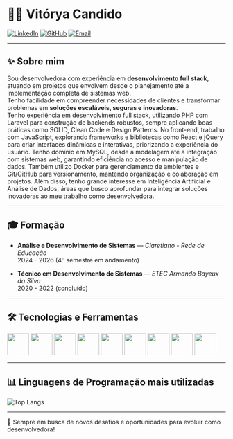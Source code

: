 # 👩‍💻 Vitórya Candido

[![LinkedIn](https://img.shields.io/badge/LinkedIn-0077B5?style=for-the-badge&logo=linkedin&logoColor=white)](https://www.linkedin.com/in/vit%C3%B3rya-silva-9666b4265/) 
[![GitHub](https://img.shields.io/badge/GitHub-000?style=for-the-badge&logo=github&logoColor=white)](https://github.com/gitvitorya) 
[![Email](https://img.shields.io/badge/Email-candidosilvavitorya%40gmail.com-red?style=for-the-badge&logo=gmail&logoColor=white)](mailto:candidosilvavitorya@gmail.com)

---

## ✨ Sobre mim
Sou desenvolvedora com experiência em **desenvolvimento full stack**, atuando em projetos que envolvem desde o planejamento até a implementação completa de sistemas web.  
Tenho facilidade em compreender necessidades de clientes e transformar problemas em **soluções escaláveis, seguras e inovadoras**.  
Tenho experiência em desenvolvimento full stack, utilizando PHP com Laravel para construção de backends robustos, sempre aplicando boas práticas como SOLID, Clean Code e Design Patterns.
No front-end, trabalho com JavaScript, explorando frameworks e bibliotecas como React e jQuery para criar interfaces dinâmicas e interativas, priorizando a experiência do usuário.
Tenho domínio em MySQL, desde a modelagem até a integração com sistemas web, garantindo eficiência no acesso e manipulação de dados.
Também utilizo Docker para gerenciamento de ambientes e Git/GitHub para versionamento, mantendo organização e colaboração em projetos.
Além disso, tenho grande interesse em Inteligência Artificial e Análise de Dados, áreas que busco aprofundar para integrar soluções inovadoras ao meu trabalho como desenvolvedora.
  
---

## 🎓 Formação

- **Análise e Desenvolvimento de Sistemas** — *Claretiano - Rede de Educação*  
  2024 - 2026 (4º semestre em andamento)

- **Técnico em Desenvolvimento de Sistemas** — *ETEC Armando Bayeux da Silva*  
  2020 - 2022 (concluído)

---

## 🛠️ Tecnologias e Ferramentas

<p align="left">
  <img src="https://cdn.jsdelivr.net/gh/devicons/devicon/icons/php/php-original.svg" width="50" height="50" />
  <img src="https://cdn.jsdelivr.net/gh/devicons/devicon/icons/javascript/javascript-original.svg" width="50" height="50" />
  <img src="https://cdn.jsdelivr.net/gh/devicons/devicon/icons/react/react-original.svg" width="50" height="50" />
  <img src="https://cdn.jsdelivr.net/gh/devicons/devicon/icons/jquery/jquery-original.svg" width="50" height="50" />
  <img src="https://cdn.jsdelivr.net/gh/devicons/devicon/icons/laravel/laravel-original.svg" width="50" height="50"/>
  <img src="https://cdn.jsdelivr.net/gh/devicons/devicon/icons/mysql/mysql-original.svg" width="50" height="50" />
  <img src="https://cdn.jsdelivr.net/gh/devicons/devicon/icons/docker/docker-original.svg" width="50" height="50" />
  <img src="https://cdn.jsdelivr.net/gh/devicons/devicon/icons/git/git-original.svg" width="50" height="50" />
  <img src="https://cdn.jsdelivr.net/gh/devicons/devicon/icons/github/github-original.svg" width="50" height="50" />
</p>

---

## 📊 Linguagens de Programação mais utilizadas

![Top Langs](https://github-readme-stats.vercel.app/api/top-langs/?username=gitvitorya&layout=compact&theme=tokyonight)

---

🚀 Sempre em busca de novos desafios e oportunidades para evoluir como desenvolvedora!
